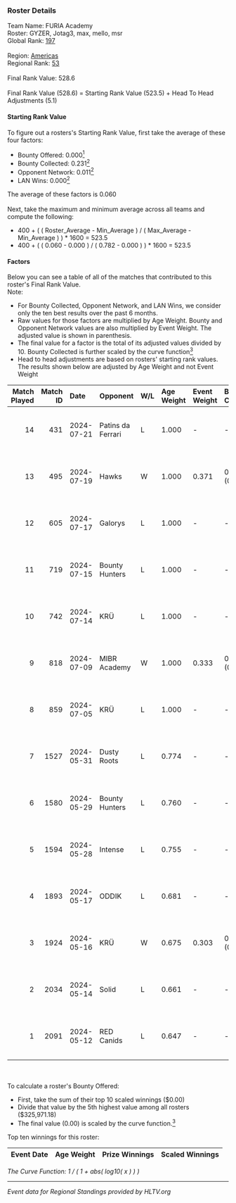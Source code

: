 ### Roster Details<br />
Team Name: FURIA Academy<br />
Roster: GYZER, Jotag3, max, mello, msr<br />
Global Rank: [197](../standings_global.md)<br />
<br />
Region: [Americas]( ../standings_americas.md)<br />
Regional Rank: [53]( ../standings_americas.md)<br />
<br />
Final Rank Value:  528.6<br />
<br />
Final Rank Value (528.6) = Starting Rank Value (523.5) + Head To Head Adjustments (5.1)<br />

#### Starting Rank Value<br />
To figure out a rosters's Starting Rank Value, first take the average of these four factors:<br />
- Bounty Offered: 0.000[<sup>1</sup>](#table2)
- Bounty Collected: 0.231[<sup>2</sup>](#table1)
- Opponent Network: 0.011[<sup>2</sup>](#table1)
- LAN Wins: 0.000[<sup>2</sup>](#table1)

The average of these factors is 0.060<br />
<br />
Next, take the maximum and minimum average across all teams and compute the following:<br />
- 400 + ( ( Roster_Average - Min_Average ) / ( Max_Average - Min_Average ) ) * 1600 = 523.5
- 400 + ( ( 0.060 - 0.000 ) / ( 0.782 - 0.000 ) ) * 1600 = 523.5


#### Factors<br />
Below you can see a table of all of the matches that contributed to this roster's Final Rank Value.<br />
Note:<br />

- For Bounty Collected, Opponent Network, and LAN Wins, we consider only the ten best results over the past 6 months.
- Raw values for those factors are multiplied by Age Weight. Bounty and Opponent Network values are also multiplied by Event Weight. The adjusted value is shown in parenthesis.
- The final value for a factor is the total of its adjusted values divided by 10. Bounty Collected is further scaled by the curve function[<sup>3</sup>](#curveFunction)
- Head to head adjustments are based on rosters' starting rank values. The results shown below are adjusted by Age Weight and not Event Weight
<span id="table1"></span><br />


| Match Played | Match ID | Date       | Opponent          | W/L | Age Weight | Event Weight | Bounty Collected | Opponent Network | LAN Wins  | H2H Adj. | Roster                                   |
| -: | -: | :- | :- | :- | :- | :- | :- | :- | :- | -: | :- |
|           14 |      431 | 2024-07-21 | Patins da Ferrari | L   | 1.000      | -            | -                | -                | -         |    -5.98 | GYZER, Jotag3, max, mello, msr           |
|           13 |      495 | 2024-07-19 | Hawks             | W   | 1.000      | 0.371        | 0.000 (0.000)    | 0.030 (0.011)    | 0 (0.000) |    15.53 | GYZER, Jotag3, max, mello, msr           |
|           12 |      605 | 2024-07-17 | Galorys           | L   | 1.000      | -            | -                | -                | -         |    -5.35 | Bruninho, GYZER, Jotag3, max, mello      |
|           11 |      719 | 2024-07-15 | Bounty Hunters    | L   | 1.000      | -            | -                | -                | -         |    -2.47 | GYZER, Jotag3, max, mello, souz4h        |
|           10 |      742 | 2024-07-14 | KRÜ               | L   | 1.000      | -            | -                | -                | -         |    -3.66 | GYZER, Jotag3, max, mello, souz4h        |
|            9 |      818 | 2024-07-09 | MIBR Academy      | W   | 1.000      | 0.333        | 0.000 (0.000)    | 0.000 (0.000)    | 0 (0.000) |    10.13 | GYZER, Jotag3, max, mello, souz4h        |
|            8 |      859 | 2024-07-05 | KRÜ               | L   | 1.000      | -            | -                | -                | -         |    -3.96 | GYZER, Jotag3, max, mello, souz4h        |
|            7 |     1527 | 2024-05-31 | Dusty Roots       | L   | 0.774      | -            | -                | -                | -         |    -3.91 | Bruninho, cerolzin, GYZER, Jotag3, mello |
|            6 |     1580 | 2024-05-29 | Bounty Hunters    | L   | 0.760      | -            | -                | -                | -         |    -2.88 | Bruninho, cerolzin, GYZER, Jotag3, mello |
|            5 |     1594 | 2024-05-28 | Intense           | L   | 0.755      | -            | -                | -                | -         |    -5.77 | Bruninho, cerolzin, GYZER, Jotag3, mello |
|            4 |     1893 | 2024-05-17 | ODDIK             | L   | 0.681      | -            | -                | -                | -         |    -1.98 | Bruninho, cerolzin, GYZER, Jotag3, mello |
|            3 |     1924 | 2024-05-16 | KRÜ               | W   | 0.675      | 0.303        | 0.023 (0.005)    | 0.466 (0.095)    | 0 (0.000) |    18.88 | Bruninho, cerolzin, GYZER, Jotag3, mello |
|            2 |     2034 | 2024-05-14 | Solid             | L   | 0.661      | -            | -                | -                | -         |    -2.43 | Bruninho, cerolzin, GYZER, Jotag3, mello |
|            1 |     2091 | 2024-05-12 | RED Canids        | L   | 0.647      | -            | -                | -                | -         |    -1.04 | Bruninho, cerolzin, GYZER, Jotag3, mello |

<br />
<span id="table2"></span><br />
To calculate a roster's Bounty Offered:<br />

- First, take the sum of their top 10 scaled winnings ($0.00)
- Divide that value by the 5th highest value among all rosters ($325,971.18)
- The final value (0.00) is scaled by the curve function.[<sup>3</sup>](#curveFunction)

Top ten winnings for this roster:<br />

| Event Date | Age Weight | Prize Winnings | Scaled Winnings |
| :- | -: | :- | :- |


<span id="curveFunction"></span>_The Curve Function: 1 / ( 1 + abs( log10( x ) ) )_<br />

---
_Event data for Regional Standings provided by HLTV.org_<br />
